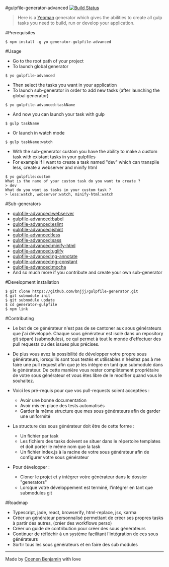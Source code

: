 #gulpfile-generator-advanced [![Build Status](https://travis-ci.org/bnjjj/generator-gulpfile.svg?branch=master)](https://travis-ci.org/bnjjj/generator-gulpfile)
> Here is a [Yeoman](http://yeoman.io/) generator which gives the abilities to create all gulp tasks you need to build, run or develop your application. 

#Prerequisites
```
$ npm install -g yo generator-gulpfile-advanced
```

#Usage
+ Go to the root path of your project
+ To launch global generator
```
$ yo gulpfile-advanced
```
+ Then select the tasks you want in your application
+ To launch sub-generator in order to add new tasks (after launching the global generator)
```
$ yo gulpfile-advanced:taskName
```
+ And now you can launch your task with gulp
```
$ gulp taskName
```
+ Or launch in watch mode
```
$ gulp taskName:watch
```

+ With the sub-generator custom you have the ability to make a custom task with existant tasks in your gulpfiles
+ For example if I want to create a task named "dev" which can transpile less, create a webserver and minify html
```
$ yo gulpfile:custom
What is the name of your custom task do you want to create ?
> dev
What do you want as tasks in your custom task ?
> less:watch, webserver:watch, minify-html:watch
```

#Sub-generators
+ [gulpfile-advanced:webserver](https://github.com/bnjjj/gulpfile-subgenerator-webserver)
+ [gulpfile-advanced:babel](https://github.com/bnjjj/gulpfile-subgenerator-babel)
+ [gulpfile-advanced:eslint](https://github.com/bnjjj/gulpfile-subgenerator-eslint)
+ [gulpfile-advanced:jshint](https://github.com/bnjjj/gulpfile-subgenerator-jshint)
+ [gulpfile-advanced:less](https://github.com/bnjjj/gulpfile-subgenerator-less)
+ [gulpfile-advanced:sass](https://github.com/bnjjj/gulpfile-subgenerator-sass)
+ [gulpfile-advanced:minify-html](https://github.com/bnjjj/gulpfile-subgenerator-minify-html)
+ [gulpfile-advanced:uglify](https://github.com/bnjjj/gulpfile-subgenerator-uglify)
+ [gulpfile-advanced:ng-annotate](https://github.com/bnjjj/gulpfile-subgenerator-ng-annotate)
+ [gulpfile-advanced:ng-constant](https://github.com/bnjjj/gulpfile-subgenerator-ng-constant)
+ [gulpfile-advanced:mocha](https://github.com/bnjjj/gulpfile-subgenerator-mocha)
+ And so much more if you contribute and create your own sub-generator

#Development installation
```
$ git clone https://github.com/bnjjj/gulpfile-generator.git
$ git submodule init
$ git submodule update
$ cd generator-gulpfile
$ npm link
```

#Contributing

+ Le but de ce générateur n'est pas de se cantoner aux sous générateurs que j'ai développé. Chaque sous générateur est isolé dans un repository git séparé (submodules), ce qui permet à tout le monde d'effectuer des pull requests ou des issues plus précises.

+ De plus vous avez la possibilité de développer votre propre sous générateurs, lorsqu'ils sont tous testés et utilisables n'hésitez pas à me faire une pull request afin que je les intègre en tant que submodule dans le générateur. De cette manière vous rester complètement propriétaire de votre sous générateur et vous êtes libre de le modifier quand vous le souhaitez.

+ Voici les pré-requis pour que vos pull-requests soient acceptées : 
  - Avoir une bonne documentation
  - Avoir mis en place des tests automatisés
  - Garder la même structure que mes sous générateurs afin de garder une uniformité

+ La structure des sous générateur doit être de cette forme :
  - Un fichier par task
  - Les fichiers des tasks doivent se situer dans le répertoire templates et doit porter le même nom que la task
  - Un fichier index.js à la racine de votre sous générateur afin de configurer votre sous générateur

+ Pour développer :
  - Cloner le projet et y intégrer votre générateur dans le dossier "generators"
  - Lorsque votre développement est terminé, l'intégrer en tant que submodules git

#Roadmap

+ Typescript, jade, react, browserify, html-replace, jsx, karma
+ Créer un générateur personnalisé permettant de créer ses propres tasks à partir des autres, (créer des workflows perso)
+ Créer un guide de contribution pour créer des sous générateurs
+ Continuer de réfléchir à un système facilitant l'intégration de ces sous générateurs
+ Sortir tous les sous générateurs et en faire des sub modules

-------------

Made by [Coenen Benjamin](https://twitter.com/BnJ25) with love

